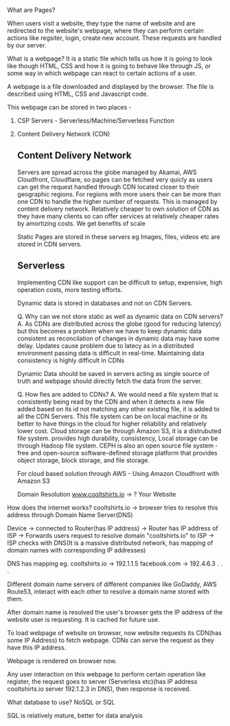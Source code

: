 What are Pages?

When users visit a website, they type the name of website and are redirected to the website's webpage, where they can perform certain actions like regsiter, login, create new account. These requests are handled by our server.

What is a webpage?
It is a static file which tells us how it is going to look like though HTML, CSS and how it is going to behave like through JS, or some way in which webpage can react to certain actions of a user.

A webpage is a file downloaded and displayed by the browser. The file is described using HTML, CSS and Javascript code.

This webpage can be stored in two places - 
1. CSP Servers - Serverless/Machine/Serverless Function
2. Content Delivery Network (CDN)

   Content Delivery Network
   -
   Servers are spread across the globe managed by Akamai, AWS Cloudfront, Cloudflare, so pages can be fetched very quicly as users can get the request handled through CDN located closer to their geographic regions.
   For regions with more users their can be more than one CDN to handle the higher number of requests. This is managed by content delivery network.
   Relatively cheaper to own solution of CDN as they have many clients so can offer services at relatively cheaper rates by amortizing costs.
   We get benefits of scale

   Static Pages are stored in these servers eg Images, files, videos etc are stored in CDN servers.

   Serverless
   -
   Implementing CDN like support can be difficult to setup, expensive, high operation costs, more testing efforts.

   Dynamic data is stored in databases and not on CDN Servers.

   Q. Why can we not store static as well as dynamic data on CDN servers?
   A. As CDNs are distributed across the globe (good for reducing latency) but this becomes a problem when we have to keep dynamic data consistent as reconcilation of changes in dynamic data may have some delay.
   Updates cause problem due to latecy as in a distributed environment passing data is difficult in real-time.
   Maintaining data consistency is highly difficult in CDNs

   Dynamic Data should be saved in servers acting as single source of truth and webpage should directly fetch the data from the server.

   Q. How fies are added to CDNs?
   A. We would need a file system that is consistently being read by the CDN and when it detects a new file added based on its id not matching any other existing file, it is added to all the CDN Servers.
   This file system can be on local machine or its better to have things in the cloud for higher reliability and relatively lower cost.
   Cloud storage can be through Amazon S3, it is a distrubuted file system. provides high durability, consistency, 
   Local storage can be through Hadoop file system.
   CEPH is also an open source file system - free and open-source software-defined storage platform that provides object storage, block storage, and file storage.

   For cloud based solution through AWS - Using Amazon Cloudfront with Amazon S3


   Domain Resolution
   www.cooltshirts.io -> ? Your Website

How does the internet works?
cooltshirts.io -> browser tries to resolve this address through Domain Name Server(DNS)


Device -> connected to Router(has IP address) -> Router has IP address of ISP -> Forwards users request to resolve domain "cooltshirts.io" to ISP -> ISP checks with DNS(It is a massive distributed network, has mapping of domain names with corresponding IP addresses)

DNS has mapping eg.
cooltshirts.io -> 192.1.1.5
facebook.com -> 192.4.6.3
.
.
.

Different domain name servers of different companies like GoDaddy, AWS Route53, interact with each other to resolve a domain name stored with them.

After domain name is resolved the user's browser gets the IP address of the website user is requesting. It is cached for future use. 

To load webpage of website on browser, now website requests its CDN(has some IP Address) to fetch webpage. CDNs can serve the request as they have this IP address.

Webpage is rendered on browser now.

Any user interaction on this webpage to perform certain operation like register, the request goes to server (Serverless etc)(has IP address cooltshirts.io server 192.1.2.3 in DNS), then response is received.

What database to use?
NoSQL or SQL

SQL is relatively mature, better for data analysis

   
   
